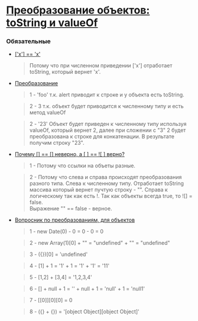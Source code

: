 # [Преобразование объектов: toString и valueOf](https://learn.javascript.ru/object-conversion)

### Обязательные
 
* [['x'] == 'x'](https://learn.javascript.ru/task/array-equals-string)
  > Потому что при численном приведении ['x'] отработает toString, который вернет 'x'.

* [Преобразование](https://learn.javascript.ru/task/tostring-valueof)
  > 1 - 'foo' т.к. alert приводит к строке и у объекта есть toString.
  
  > 2 - 3 т.к. объект будет приводится к численному типу и есть метод valueOf
  
  > 2 - '23' Объект будет приведен к численному типу используя valueOf, который вернет 2, далее при сложении с "3" 2 будет преобразована к строке для конкатенации. В результате получим строку "23". 

* [Почему [] == [] неверно, а [ ] == ![ ] верно?](https://learn.javascript.ru/task/compare-empty-arrays)
  > 1 - Потому что ссылки на объеты разные. 
  
  > 2 - Потому что слева и справа происходят преобразования разного типа. 
  Слева к численному типу. Отработает toString массива который вернет пучтую строку - "". 
  Cправа к логическому так как есть !. Так как объекты всегда true, то ![] = false.   
  Выражение "" == false - верное.

* [Вопросник по преобразованиям, для объектов](https://learn.javascript.ru/task/object-types-conversion-questions)
  > 1 - new Date(0) - 0 = 0 - 0 = 0
  
  > 2 - new Array(1)[0] + "" = "undefined" + "" = "undefined"
  
  > 3 - ({})[0] = 'undefined'
  
  > 4 - [1] + 1 = '1' + 1 = '1' + '1' = '11'
  
  > 5 - [1,2] + [3,4] = '1,2,3,4'
  
  > 6 - [] + null + 1 = '' + null + 1 = 'null' + 1 = 'null1'
  
  > 7 - [[0]][0][0] = 0
  
  > 8 - ({} + {}) = '[object Object][object Object]'
  
